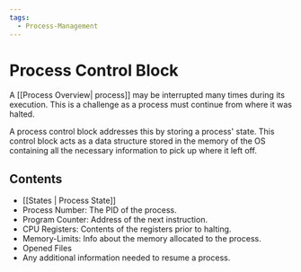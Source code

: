 ```yaml
---
tags:
  - Process-Management
---
```

# Process Control Block
A [[Process Overview| process]] may be interrupted many times during its execution. This is a challenge as a process must continue from where it was halted. 

A process control block addresses this by storing a process' state. This control block acts as a data structure stored in the memory of the OS containing all the necessary information to pick up where it left off.

## Contents
- [[States | Process State]]
- Process Number: The PID of the process.
- Program Counter: Address of the next instruction.
- CPU Registers: Contents of the registers prior to halting.
- Memory-Limits: Info about the memory allocated to the process.
- Opened Files
- Any additional information needed to resume a process. 